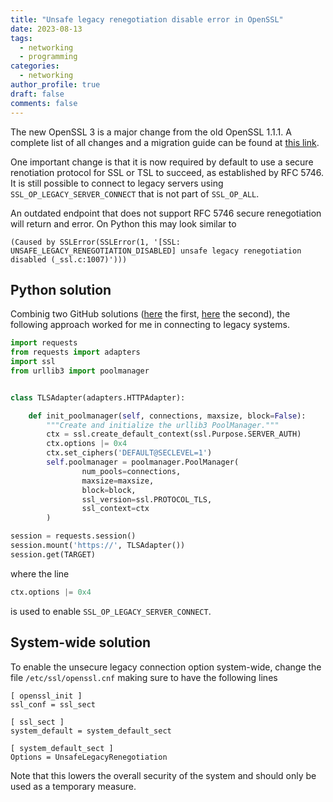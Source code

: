 ```yaml
---
title: "Unsafe legacy renegotiation disable error in OpenSSL"
date: 2023-08-13
tags:
  - networking
  - programming
categories:
  - networking
author_profile: true
draft: false
comments: false
---
```


The new OpenSSL 3 is a major change from the old OpenSSL 1.1.1. A complete list of all changes and a migration guide can be found at [this link](https://www.openssl.org/docs/manmaster/man7/migration_guide.html).

One important change is that it is now required by default to use a secure renotiation protocol for SSL or TSL to succeed, as established by RFC 5746. It is still possible to connect to legacy servers using `SSL_OP_LEGACY_SERVER_CONNECT` that is not part of `SSL_OP_ALL`.

An outdated endpoint that does not support RFC 5746 secure renegotiation will return and error. On Python this may look similar to

```
(Caused by SSLError(SSLError(1, '[SSL: UNSAFE_LEGACY_RENEGOTIATION_DISABLED] unsafe legacy renegotiation disabled (_ssl.c:1007)')))
```

## Python solution

Combinig two GitHub solutions ([here](https://github.com/psf/requests/issues/4775) the first, [here](https://github.com/python/cpython/pull/27776) the second), the following approach worked for me in connecting to legacy systems.

```python
import requests
from requests import adapters
import ssl
from urllib3 import poolmanager


class TLSAdapter(adapters.HTTPAdapter):

    def init_poolmanager(self, connections, maxsize, block=False):
        """Create and initialize the urllib3 PoolManager."""
        ctx = ssl.create_default_context(ssl.Purpose.SERVER_AUTH)
        ctx.options |= 0x4
        ctx.set_ciphers('DEFAULT@SECLEVEL=1')
        self.poolmanager = poolmanager.PoolManager(
                num_pools=connections,
                maxsize=maxsize,
                block=block,
                ssl_version=ssl.PROTOCOL_TLS,
                ssl_context=ctx
        )

session = requests.session()
session.mount('https://', TLSAdapter())
session.get(TARGET)
```

where the line

```python
ctx.options |= 0x4
```

is used to enable `SSL_OP_LEGACY_SERVER_CONNECT`.

## System-wide solution

To enable the unsecure legacy connection option system-wide, change the file `/etc/ssl/openssl.cnf` making sure to have the following lines

```
[ openssl_init ]
ssl_conf = ssl_sect

[ ssl_sect ]
system_default = system_default_sect

[ system_default_sect ]
Options = UnsafeLegacyRenegotiation
```

Note that this lowers the overall security of the system and should only be used as a temporary measure.
